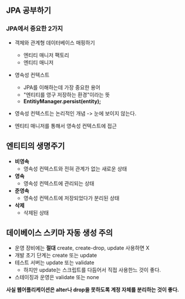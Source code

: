 ## JPA 공부하기

### JPA에서 중요한 2가지
+ 객체와 관계형 데이터베이스 매핑하기
    + 엔티티 매니저 팩토리
    + 엔티티 매니저
+ 영속성 컨텍스트
    + JPA를 이해하는데 가장 중요한 용어
    + "엔티티를 영구 저장하는 환경"이라는 뜻
    + __EntitiyManager.persist(entity);__
    
+ 영속성 컨텍스트는 논리적인 개념 -> 눈에 보이지 않는다.
+ 엔티티 매니저를 통해서 영속성 컨텍스트에 접근

## 엔티티의 생명주기
+ __비영속__
    + 영속성 컨텍스트와 전혀 관계가 없는 새로운 상태
+ __영속__
    + 영속성 컨텍스트에 관리되는 상태
+ __준영속__
    + 영속성 컨텍스트에 저장되었다가 분리된 상태
+ __삭제__
    + 삭제된 상태
    
## 데이베이스 스키마 자동 생성 주의

+ 운영 장비에는 __절대__  create, create-drop, update 사용하면 X
+ 개발 초기 단계는 create 또는 update
+ 테스트 서버는 update 또는 validate
    + 하지만 update는 스크립트를 다듬어서 직접 사용한느 것이 좋다.
+ 스테이징과 운영은 validate 또는 none

__사실 웹어플리케이션은 alter나 drop을 못하도록 계정 자체를 분리하는 것이 좋다.__

